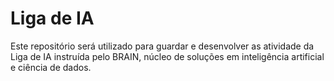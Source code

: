 # Liga de IA
Este repositório será utilizado para guardar e desenvolver as atividade da Liga de IA instruída pelo BRAIN, núcleo de soluções em inteligência artificial e ciência de dados.